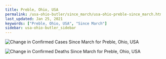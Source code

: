 ```yaml
---
title: Preble, Ohio, USA
permalink: /usa-ohio-butler/since_march/usa-ohio-preble-since_march.html
last_updated: Jan 25, 2021
keywords: ["Preble, Ohio, USA", "Since March"]
sidebar: usa-ohio-butler_sidebar
---
```


![Change in Confirmed Cases Since March for Preble, Ohio, USA](/covid_tracker/images/graphs/usa-ohio-preble-delta_confirmed-since_march_graph.png)

![Change in Confirmed Deaths Since March for Preble, Ohio, USA](/covid_tracker/images/graphs/usa-ohio-preble-delta_deaths-since_march_graph.png)
